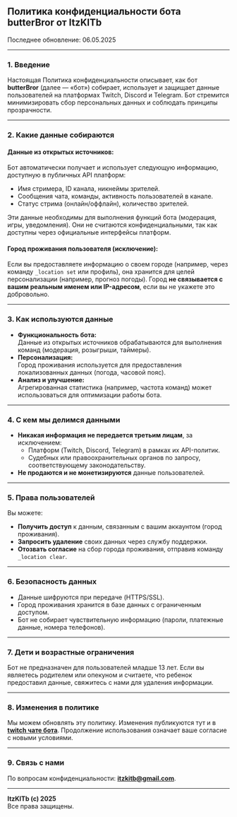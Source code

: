 ## **Политика конфиденциальности бота butterBror от ItzKITb**  
Последнее обновление: 06.05.2025

---

### 1. **Введение**  
Настоящая Политика конфиденциальности описывает, как бот **butterBror** (далее — «бот») собирает, использует и защищает данные пользователей на платформах Twitch, Discord и Telegram. Бот стремится минимизировать сбор персональных данных и соблюдать принципы прозрачности.  

---

### 2. **Какие данные собираются**  
#### **Данные из открытых источников:**  
Бот автоматически получает и использует следующую информацию, доступную в публичных API платформ:  
- Имя стримера, ID канала, никнеймы зрителей.  
- Сообщения чата, команды, активность пользователей в канале.  
- Статус стрима (онлайн/оффлайн), количество зрителей.  

Эти данные необходимы для выполнения функций бота (модерация, игры, уведомления). Они не считаются конфиденциальными, так как доступны через официальные интерфейсы платформ.  

#### **Город проживания пользователя (исключение):**  
Если вы предоставляете информацию о своем городе (например, через команду `_location set` или профиль), она хранится для целей персонализации (например, прогноз погоды). Город **не связывается с вашим реальным именем или IP-адресом**, если вы не укажете это добровольно.  

---

### 3. **Как используются данные**  
- **Функциональность бота:**  
  Данные из открытых источников обрабатываются для выполнения команд (модерация, розыгрыши, таймеры).  
- **Персонализация:**  
  Город проживания используется для предоставления локализованных данных (погода, часовой пояс).  
- **Анализ и улучшение:**  
  Агрегированная статистика (например, частота команд) может использоваться для оптимизации работы бота.  

---

### 4. **С кем мы делимся данными**  
- **Никакая информация не передается третьим лицам**, за исключением:  
  - Платформ (Twitch, Discord, Telegram) в рамках их API-политик.  
  - Судебных или правоохранительных органов по запросу, соответствующему законодательству.  
- **Не продаются и не монетизируются** данные пользователей.  

---

### 5. **Права пользователей**  
Вы можете:  
- **Получить доступ** к данным, связанным с вашим аккаунтом (город проживания).  
- **Запросить удаление** своих данных через службу поддержки.  
- **Отозвать согласие** на сбор города проживания, отправив команду `_location clear`.  

---

### 6. **Безопасность данных**  
- Данные шифруются при передаче (HTTPS/SSL).  
- Город проживания хранится в базе данных с ограниченным доступом.  
- Бот не собирает чувствительную информацию (пароли, платежные данные, номера телефонов).  

---

### 7. **Дети и возрастные ограничения**  
Бот не предназначен для пользователей младше 13 лет. Если вы являетесь родителем или опекуном и считаете, что ребенок предоставил данные, свяжитесь с нами для удаления информации.  

---

### 8. **Изменения в политике**  
Мы можем обновлять эту политику. Изменения публикуются тут и в **[twitch чате бота](https://twitch.tv/buttebror)**. Продолжение использования означает ваше согласие с новыми условиями.  

---

### 9. **Связь с нами**  
По вопросам конфиденциальности: **itzkitb@gmail.com**.  

---  
**ItzKITb (c) 2025**  
Все права защищены.
